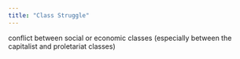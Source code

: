 ```yaml
---
title: "Class Struggle"
---
```

conflict between social or economic classes (especially between the capitalist and proletariat classes)

